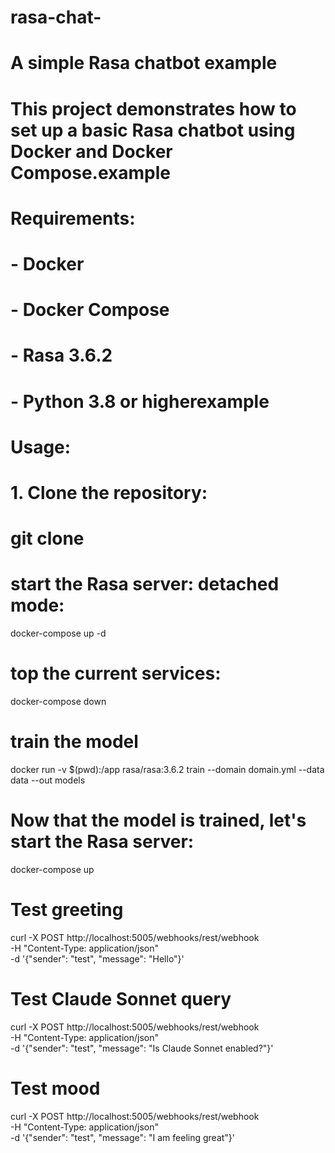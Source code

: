 # rasa-chat-

# A simple Rasa chatbot example
# This project demonstrates how to set up a basic Rasa chatbot using Docker and Docker Compose.example
# Requirements:
# - Docker
# - Docker Compose  
# - Rasa 3.6.2
# - Python 3.8 or higherexample
# Usage:
# 1. Clone the repository:
#    git clone


# start the Rasa server:  detached mode:
docker-compose up -d

# top the current services:
docker-compose down

# train the model
docker run -v $(pwd):/app rasa/rasa:3.6.2 train --domain domain.yml --data data --out models

# Now that the model is trained, let's start the Rasa server:
docker-compose up


# Test greeting
curl -X POST http://localhost:5005/webhooks/rest/webhook \
  -H "Content-Type: application/json" \
  -d '{"sender": "test", "message": "Hello"}'

# Test Claude Sonnet query
curl -X POST http://localhost:5005/webhooks/rest/webhook \
  -H "Content-Type: application/json" \
  -d '{"sender": "test", "message": "Is Claude Sonnet enabled?"}'

# Test mood
curl -X POST http://localhost:5005/webhooks/rest/webhook \
  -H "Content-Type: application/json" \
  -d '{"sender": "test", "message": "I am feeling great"}'